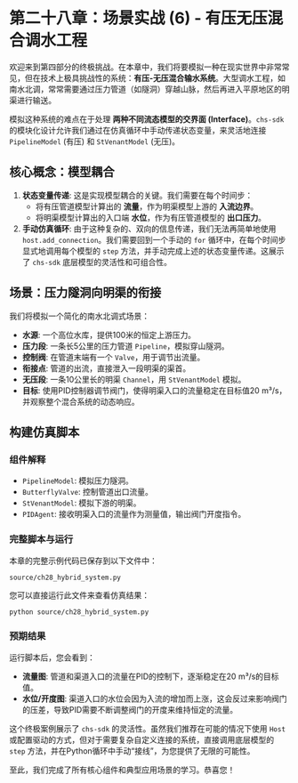 # 第二十八章：场景实战 (6) - 有压无压混合调水工程

欢迎来到第四部分的终极挑战。在本章中，我们将要模拟一种在现实世界中非常常见，但在技术上极具挑战性的系统：**有压-无压混合输水系统**。大型调水工程，如南水北调，常常需要通过压力管道（如隧洞）穿越山脉，然后再进入平原地区的明渠进行输送。

模拟这种系统的难点在于处理 **两种不同流态模型的交界面 (Interface)**。`chs-sdk` 的模块化设计允许我们通过在仿真循环中手动传递状态变量，来灵活地连接 `PipelineModel` (有压) 和 `StVenantModel` (无压)。

## 核心概念：模型耦合

1.  **状态变量传递**: 这是实现模型耦合的关键。我们需要在每个时间步：
    *   将有压管道模型计算出的 **流量**，作为明渠模型上游的 **入流边界**。
    *   将明渠模型计算出的入口端 **水位**，作为有压管道模型的 **出口压力**。
2.  **手动仿真循环**: 由于这种复杂的、双向的信息传递，我们无法再简单地使用 `host.add_connection`。我们需要回到一个手动的 `for` 循环中，在每个时间步显式地调用每个模型的 `step` 方法，并手动完成上述的状态变量传递。这展示了 `chs-sdk` 底层模型的灵活性和可组合性。

## 场景：压力隧洞向明渠的衔接

我们将模拟一个简化的南水北调式场景：
*   **水源**: 一个高位水库，提供100米的恒定上游压力。
*   **压力段**: 一条长5公里的压力管道 `Pipeline`，模拟穿山隧洞。
*   **控制阀**: 在管道末端有一个 `Valve`，用于调节出流量。
*   **衔接点**: 管道的出流，直接泄入一段明渠的渠首。
*   **无压段**: 一条10公里长的明渠 `Channel`，用 `StVenantModel` 模拟。
*   **目标**: 使用PID控制器调节阀门，使得明渠入口的流量稳定在目标值20 m³/s，并观察整个混合系统的动态响应。

## 构建仿真脚本

### 组件解释

*   `PipelineModel`: 模拟压力隧洞。
*   `ButterflyValve`: 控制管道出口流量。
*   `StVenantModel`: 模拟下游的明渠。
*   `PIDAgent`: 接收明渠入口的流量作为测量值，输出阀门开度指令。

### 完整脚本与运行

本章的完整示例代码已保存到以下文件中：

`source/ch28_hybrid_system.py`

您可以直接运行此文件来查看仿真结果：

```bash
python source/ch28_hybrid_system.py
```

### 预期结果

运行脚本后，您会看到：
*   **流量图**: 管道和渠道入口的流量在PID的控制下，逐渐稳定在20 m³/s的目标值。
*   **水位/开度图**: 渠道入口的水位会因为入流的增加而上涨，这会反过来影响阀门的压差，导致PID需要不断调整阀门的开度来维持恒定的流量。

这个终极案例展示了 `chs-sdk` 的灵活性。虽然我们推荐在可能的情况下使用 `Host` 或配置驱动的方式，但对于需要复杂自定义连接的系统，直接调用底层模型的 `step` 方法，并在Python循环中手动“接线”，为您提供了无限的可能性。

至此，我们完成了所有核心组件和典型应用场景的学习。恭喜您！
